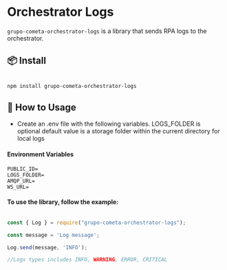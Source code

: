 # Orchestrator Logs

`grupo-cometa-orchestrator-logs` is a library that sends RPA logs to the orchestrator.

## 📦 Install

```bash

npm install grupo-cometa-orchestrator-logs

```
## 🔨 How to Usage

- Create an .env file with the following variables. LOGS_FOLDER is optional default value is a storage folder within the current directory for local logs

#### Environment Variables

```
PUBLIC_ID=
LOGS_FOLDER=
AMQP_URL=
WS_URL=
```

#### To use the library, follow the example:

```javascript

const { Log } = require("grupo-cometa-orchestrator-logs");

const message = 'Log message';

Log.send(message, 'INFO');

//Logs types includes INFO, WARNING, ERROR, CRITICAL

```
